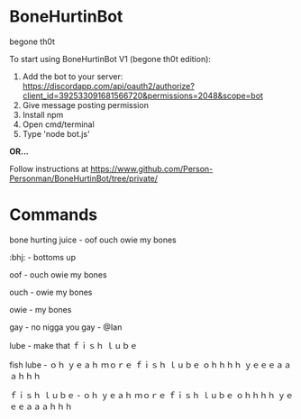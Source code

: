 # BoneHurtinBot
begone th0t

To start using BoneHurtinBot V1 (begone th0t edition):

1. Add the bot to your server: https://discordapp.com/api/oauth2/authorize?client_id=392533091681566720&permissions=2048&scope=bot
2. Give message posting permission
3. Install npm
4. Open cmd/terminal
5. Type 'node bot.js'

<b>OR...</b>

Follow instructions at https://www.github.com/Person-Personman/BoneHurtinBot/tree/private/

# Commands
bone hurting juice - oof ouch owie my bones

:bhj: - bottoms up

oof - ouch owie my bones

ouch - owie my bones

owie - my bones

gay - no nigga you gay - @Ian

lube - make that ｆｉｓｈ ｌｕｂｅ

fish lube - ｏｈ ｙｅａｈ ｍｏｒｅ ｆｉｓｈ ｌｕｂｅ ｏｈｈｈｈ ｙｅｅｅａａａｈｈｈ

ｆｉｓｈ ｌｕｂｅ - ｏｈ ｙｅａｈ ｍｏｒｅ ｆｉｓｈ ｌｕｂｅ ｏｈｈｈｈ ｙｅｅｅａａａｈｈｈ
